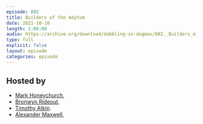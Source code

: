 ```yaml
---
episode: 002
title: Builders of the Adytum
date: 2021-10-10
length: 1:00:00
audio: https://archive.org/download/dabbling-in-dogmas/002._Builders_of_the_Adytum_-_Dabbling_in_Dogma.mp3
type: full
explicit: false
layout: episode
categories: episode
---
```




## Hosted by

- [Mark Honeychurch](mailto:mark@dabblingindogmas.com),
- [Bronwyn Rideout](mailto:bronwyn@dabblingindogmas.com),
- [Timothy Atkin](mailto:tim@dabblingindogmas.com).
- [Alexander Maxwell](mailto:alexander@dabblingindogmas.com),
